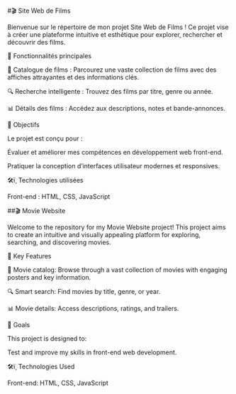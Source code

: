 #🎬 Site Web de Films

Bienvenue sur le répertoire de mon projet Site Web de Films ! Ce projet vise à créer une plateforme intuitive et esthétique pour explorer, rechercher et découvrir des films.

🔧 Fonctionnalités principales

🎥 Catalogue de films : Parcourez une vaste collection de films avec des affiches attrayantes et des informations clés.

🔍 Recherche intelligente : Trouvez des films par titre, genre ou année.

📊 Détails des films : Accédez aux descriptions, notes et bande-annonces.

🚀 Objectifs

Le projet est conçu pour :

Évaluer et améliorer mes compétences en développement web front-end.

Pratiquer la conception d’interfaces utilisateur modernes et responsives.

🛠ï¸️ Technologies utilisées

Front-end : HTML, CSS, JavaScript

##🎬 Movie Website

Welcome to the repository for my Movie Website project! This project aims to create an intuitive and visually appealing platform for exploring, searching, and discovering movies.

🔧 Key Features

🎥 Movie catalog: Browse through a vast collection of movies with engaging posters and key information.

🔍 Smart search: Find movies by title, genre, or year.

📊 Movie details: Access descriptions, ratings, and trailers.

🚀 Goals

This project is designed to:

Test and improve my skills in front-end web development.

🛠ï¸️ Technologies Used

Front-end: HTML, CSS, JavaScript
